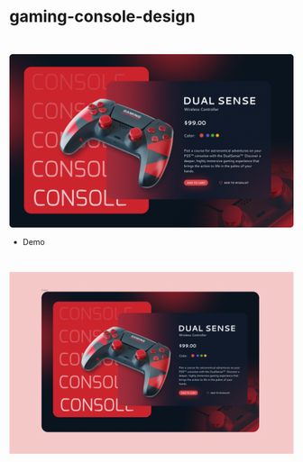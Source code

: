 # gaming-console-design

<br>

![App Screenshot](https://github.com/subham-04/gaming-console-design/blob/main/frame.png)


- Demo

<br>

![App Screenshot](https://github.com/subham-04/gaming-console-design/blob/main/gaming%20console.png)
